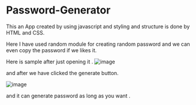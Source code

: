 # Password-Generator

This an App created by using javascript and styling and structure is done by HTML and CSS.

Here I have used random module for creating random password and we can even copy the password 
if we likes it.

Here is sample after just opening it .
![image](https://github.com/Harshit-here19/Password-Generator/assets/125533407/4e98eb46-5ceb-4c89-aff5-392e1282b131)

and after we have clicked the generate button.

![image](https://github.com/Harshit-here19/Password-Generator/assets/125533407/97627b46-9540-4ff4-ba73-b994f2bf81f7)

and it can generate password as long as you want .
